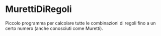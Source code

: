 # MurettiDiRegoli
Piccolo programma per calcolare tutte le combinazioni di regoli fino a un certo numero (anche conosciuti come Muretti).
